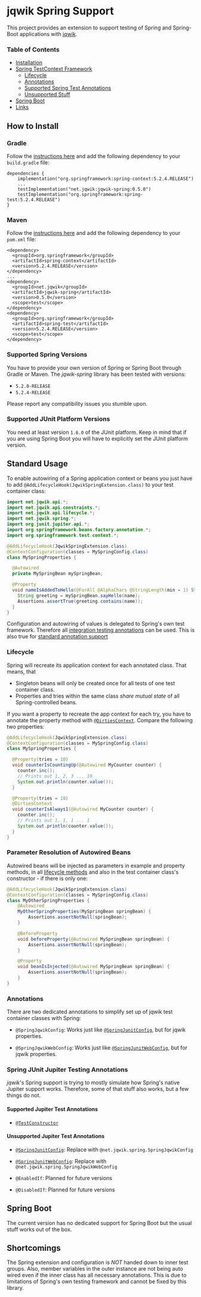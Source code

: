 # jqwik Spring Support

This project provides an extension to support testing of Spring and Spring-Boot applications with [jqwik](https://jqwik.net).

<!-- use `doctoc --maxlevel 3 README.md` to recreate the TOC -->
<!-- START doctoc generated TOC please keep comment here to allow auto update -->
<!-- DON'T EDIT THIS SECTION, INSTEAD RE-RUN doctoc TO UPDATE -->
### Table of Contents  

- [Installation](#installation)
- [Spring TestContext Framework](#spring-testcontext-framework)
  - [Lifecycle](#lifecycle)
  - [Annotations](#annotations)
  - [Supported Spring Test Annotations](#supported-spring-test-annotations)
  - [Unsupported Stuff](#unsupported-stuff)
- [Spring Boot](#spring-boot)
- [Links](#links)

<!-- END doctoc generated TOC please keep comment here to allow auto update -->

## How to Install

### Gradle

Follow the 
[instructions here](https://jqwik.net/docs/current/user-guide.html#gradle)
and add the following dependency to your `build.gradle` file:

```
dependencies {
    implementation("org.springframework:spring-context:5.2.4.RELEASE")
    ...
    testImplementation("net.jqwik:jqwik-spring:0.5.0")
    testImplementation("org.springframework:spring-test:5.2.4.RELEASE")
}
```

### Maven

Follow the 
[instructions here](https://jqwik.net/docs/current/user-guide.html#maven)
and add the following dependency to your `pom.xml` file:

```
<dependency>
  <groupId>org.springframework</groupId>
  <artifactId>spring-context</artifactId>
  <version>5.2.4.RELEASE</version>
</dependency>
...
<dependency>
  <groupId>net.jqwik</groupId>
  <artifactId>jqwik-spring</artifactId>
  <version>0.5.0</version>
  <scope>test</scope>
</dependency>
<dependency>
  <groupId>org.springframework</groupId>
  <artifactId>spring-test</artifactId>
  <version>5.2.4.RELEASE</version>
  <scope>test</scope>
</dependency>
```

### Supported Spring Versions

You have to provide your own version of Spring or Spring Boot through
Gradle or Maven. The _jqwik-spring_ library has been tested with versions:

- `5.2.0-RELEASE`
- `5.2.4-RELEASE`

Please report any compatibility issues you stumble upon.

### Supported JUnit Platform Versions

You need at least version `1.6.0` of the JUnit platform.
Keep in mind that if you are using Spring Boot you will have to explicitly
set the JUnit platform version.

## Standard Usage

To enable autowiring of a Spring application context or beans you just have to
add `@AddLifecycleHook(JqwikSpringExtension.class)` to your test container class:

```java
import net.jqwik.api.*;
import net.jqwik.api.constraints.*;
import net.jqwik.api.lifecycle.*;
import net.jqwik.spring.*;
import org.junit.jupiter.api.*;
import org.springframework.beans.factory.annotation.*;
import org.springframework.test.context.*;

@AddLifecycleHook(JqwikSpringExtension.class)
@ContextConfiguration(classes = MySpringConfig.class)
class MySpringProperties {

  @Autowired
  private MySpringBean mySpringBean;

  @Property
  void nameIsAddedToHello(@ForAll @AlphaChars @StringLength(min = 1) String name) {
    String greeting = mySpringBean.sayHello(name);
    Assertions.assertTrue(greeting.contains(name));
  }
}
```

Configuration and autowiring of values is delegated to Spring's own test framework. Therefore all 
[integration testing annotations](https://docs.spring.io/spring-framework/docs/current/spring-framework-reference/testing.html#integration-testing-annotations-spring)
can be used. This is also true for 
[standard annotation support](https://docs.spring.io/spring-framework/docs/current/spring-framework-reference/testing.html#integration-testing-annotations-standard)

### Lifecycle

Spring will recreate its application context for each annotated class.
That means, that

- Singleton beans will only be created once for all tests of one test container class. 
- Properties and tries within the same class _share mutual state_ of all Spring-controlled beans. 

If you want a property to recreate the app context for each try, you have to annotate
the property method with 
[`@DirtiesContext`](https://docs.spring.io/spring-framework/docs/current/spring-framework-reference/testing.html#spring-testing-annotation-dirtiescontext). 
Compare the following two properties:

```java
@AddLifecycleHook(JqwikSpringExtension.class)
@ContextConfiguration(classes = MySpringConfig.class)
class MySpringProperties {

  @Property(tries = 10)
  void counterIsCountingUp(@Autowired MyCounter counter) {
    counter.inc();
    // Prints out 1, 2, 3 ... 10
    System.out.println(counter.value());
  }

  @Property(tries = 10)
  @DirtiesContext
  void counterIsAlways1(@Autowired MyCounter counter) {
    counter.inc();
    // Prints out 1, 1, 1 ... 1
    System.out.println(counter.value());
  }
}
```

### Parameter Resolution of Autowired Beans 

Autowired beans will be injected as parameters in example and property methods,
in all 
[lifecycle methods](https://jqwik.net/docs/current/user-guide.html#annotated-lifecycle-methods)
and also in the test container class's constructor - if there is only one:

```java
@AddLifecycleHook(JqwikSpringExtension.class)
@ContextConfiguration(classes = MySpringConfig.class)
class MyOtherSpringProperties {
    @Autowired
    MyOtherSpringProperties(MySpringBean springBean) {
        Assertions.assertNotNull(springBean);
    }

    @BeforeProperty
    void beforeProperty(@Autowired MySpringBean springBean) {
        Assertions.assertNotNull(springBean);
    }

    @Property
    void beanIsInjected(@Autowired MySpringBean springBean) {
        Assertions.assertNotNull(springBean);
    }
}
```

### Annotations

There are two dedicated annotations to simplify set up of jqwik test container
classes with Spring:

- `@SpringJqwikConfig`: Works just like
  [`@SpringJunitConfig`](https://docs.spring.io/spring-framework/docs/current/spring-framework-reference/testing.html#integration-testing-annotations-junit-jupiter-springjunitconfig),
  but for jqwik properties.

- `@SpringJqwikWebConfig`: Works just like
  [`@SpringJunitWebConfig`](https://docs.spring.io/spring-framework/docs/current/spring-framework-reference/testing.html#integration-testing-annotations-junit-jupiter-springjunitwebconfig),
  but for jqwik properties.

### Spring JUnit Jupiter Testing Annotations

_jqwik_'s Spring support is trying to mostly simulate how Spring's native
Jupiter support works. Therefore, some of that stuff also works, but a few things do not.

#### Supported Jupiter Test Annotations

- [`@TestConstructor`](https://docs.spring.io/spring-framework/docs/current/spring-framework-reference/testing.html#integration-testing-annotations-testconstructor)

#### Unsupported Jupiter Test Annotations

- [`@SpringJunitConfig`](https://docs.spring.io/spring-framework/docs/current/spring-framework-reference/testing.html#integration-testing-annotations-junit-jupiter-springjunitconfig): Replace with `@net.jqwik.spring.SpringJqwikConfig`
 
- [`@SpringJunitWebConfig`](https://docs.spring.io/spring-framework/docs/current/spring-framework-reference/testing.html#integration-testing-annotations-junit-jupiter-springjunitwebconfig): Replace with `@net.jqwik.spring.SpringJqwikWebConfig` 

- `@EnabledIf`: Planned for future versions

- `@DisabledIf`: Planned for future versions

## Spring Boot

The current version has no dedicated support for Spring Boot but the usual stuff
works out of the box.

## Shortcomings

The Spring extension and configuration is _NOT_ handed down to inner test groups.
Also, member variables in the outer instance are not being auto wired
even if the inner class has all necessary annotations.
This is due to limitations of Spring's own testing framework and cannot be fixed
by this library.



